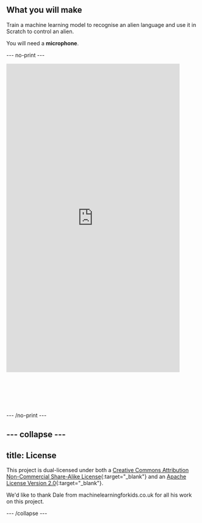 ## What you will make

Train a machine learning model to recognise an alien language and use it in Scratch to control an alien. 

You will need a **microphone**.

--- no-print ---

<html>
  <div style="position: relative; overflow: hidden; padding-top: 177.78%;">
      <iframe style="position: absolute; top: 0; left: 0; right: 0; width: 90%; height: 90%; border: none;" src="https://www.youtube.com/embed/GPWWZrw4Tn0?rel=0&cc_load_policy=1" allowfullscreen allow="accelerometer; autoplay; clipboard-write; encrypted-media; gyroscope; picture-in-picture; web-share">
      </iframe>
  </div>
</html>


--- /no-print ---

--- collapse ---
---
title: License
---

This project is dual-licensed under both a [Creative Commons Attribution Non-Commercial Share-Alike License](http://creativecommons.org/licenses/by-nc-sa/4.0/){:target="_blank"} and an [Apache License Version 2.0](http://www.apache.org/licenses/LICENSE-2.0){:target="_blank"}.

We'd like to thank Dale from machinelearningforkids.co.uk for all his work on this project.

--- /collapse ---





